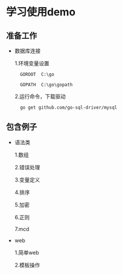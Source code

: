 # 学习使用demo #

## 准备工作 ##

* 数据库连接
	
	1.环境变量设置

		GOROOT  C:\go

		GOPATH  C:\go\gopath

	2.运行命令，下载驱动

		go get github.com/go-sql-driver/mysql


## 包含例子 ##

* 语法类

	1.数组

	2.错误处理

	3.变量定义

	4.排序

	5.加密

	6.正则

	7.mcd


* web

	1.简单web

	2.模板操作